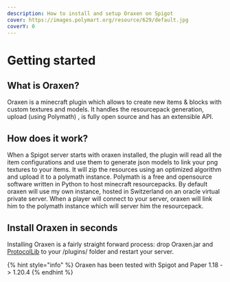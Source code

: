 ```yaml
---
description: How to install and setup Oraxen on Spigot
cover: https://images.polymart.org/resource/629/default.jpg
coverY: 0
---
```


# Getting started

## What is Oraxen?

Oraxen is a minecraft plugin which allows to create new items & blocks with custom textures and models. It handles the resourcepack generation, upload (using Polymath) , is fully open source and has an extensible API.

## How does it work?

When a Spigot server starts with oraxen installed, the plugin will read all the item configurations and use them to generate json models to link your png textures to your items. It will zip the resources using an optimized algorithm and upload it to a polymath instance. Polymath is a free and opensource software written in Python to host minecraft resourcepacks. By default oraxen will use my own instance, hosted in Switzerland on an oracle virtual private server. When a player will connect to your server, oraxen will link him to the polymath instance which will server him the resourcepack.

## Install Oraxen in seconds

Installing Oraxen is a fairly straight forward process: drop Oraxen.jar and [ProtocolLib](https://www.spigotmc.org/resources/protocollib.1997/) to your /plugins/ folder and restart your server.

{% hint style="info" %}
Oraxen has been tested with Spigot and Paper 1.18 -> 1.20.4
{% endhint %}
